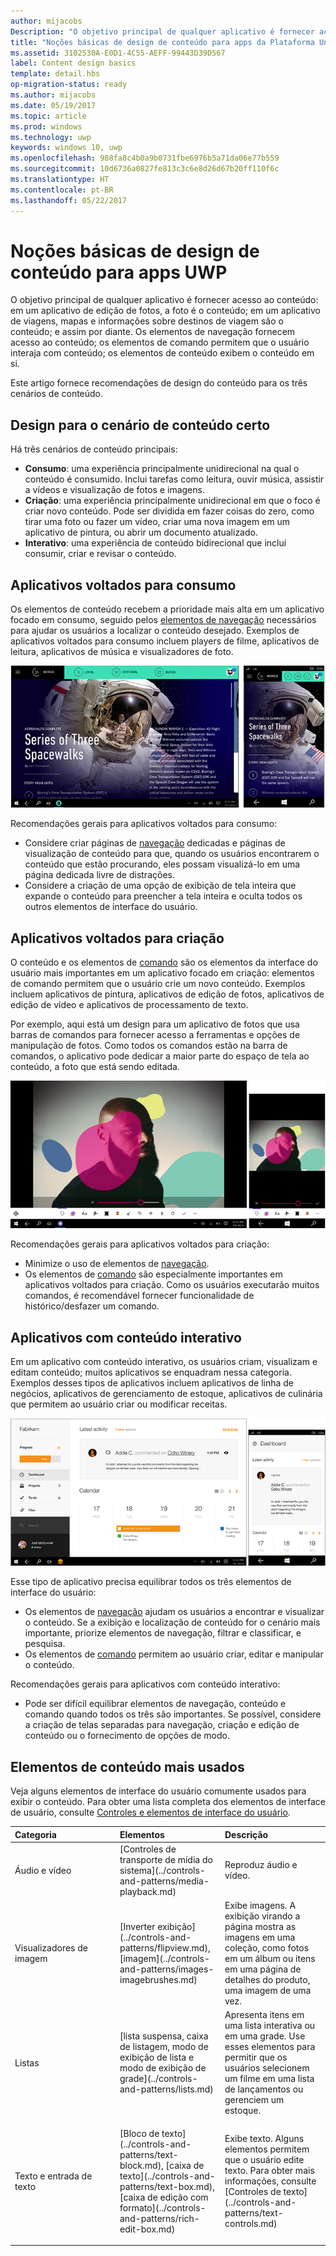 ```yaml
---
author: mijacobs
Description: "O objetivo principal de qualquer aplicativo é fornecer acesso ao conteúdo. Em um aplicativo de edição de fotos, a foto é o conteúdo; em um aplicativo de viagens, os mapas e as informações sobre os destinos de viagem são os conteúdos; e assim por diante."
title: "Noções básicas de design de conteúdo para apps da Plataforma Universal do Windows (UWP)"
ms.assetid: 3102530A-E0D1-4C55-AEFF-99443D39D567
label: Content design basics
template: detail.hbs
op-migration-status: ready
ms.author: mijacobs
ms.date: 05/19/2017
ms.topic: article
ms.prod: windows
ms.technology: uwp
keywords: windows 10, uwp
ms.openlocfilehash: 988fa8c4b0a9b0731fbe6976b5a71da06e77b559
ms.sourcegitcommit: 10d6736a0827fe813c3c6e8d26d67b20ff110f6c
ms.translationtype: HT
ms.contentlocale: pt-BR
ms.lasthandoff: 05/22/2017
---
```

#  <a name="content-design-basics-for-uwp-apps"></a>Noções básicas de design de conteúdo para apps UWP

<link rel="stylesheet" href="https://az835927.vo.msecnd.net/sites/uwp/Resources/css/custom.css"> 

O objetivo principal de qualquer aplicativo é fornecer acesso ao conteúdo: em um aplicativo de edição de fotos, a foto é o conteúdo; em um aplicativo de viagens, mapas e informações sobre destinos de viagem são o conteúdo; e assim por diante. Os elementos de navegação fornecem acesso ao conteúdo; os elementos de comando permitem que o usuário interaja com conteúdo; os elementos de conteúdo exibem o conteúdo em si.

Este artigo fornece recomendações de design do conteúdo para os três cenários de conteúdo.

## <a name="design-for-the-right-content-scenario"></a>Design para o cenário de conteúdo certo


Há três cenários de conteúdo principais:

-   **Consumo**: uma experiência principalmente unidirecional na qual o conteúdo é consumido. Inclui tarefas como leitura, ouvir música, assistir a vídeos e visualização de fotos e imagens.
-   **Criação**: uma experiência principalmente unidirecional em que o foco é criar novo conteúdo. Pode ser dividida em fazer coisas do zero, como tirar uma foto ou fazer um vídeo, criar uma nova imagem em um aplicativo de pintura, ou abrir um documento atualizado.
-   **Interativo**: uma experiência de conteúdo bidirecional que inclui consumir, criar e revisar o conteúdo.

## <a name="consumption-focused-apps"></a>Aplicativos voltados para consumo


Os elementos de conteúdo recebem a prioridade mais alta em um aplicativo focado em consumo, seguido pelos [elementos de navegação](navigation-basics.md) necessários para ajudar os usuários a localizar o conteúdo desejado. Exemplos de aplicativos voltados para consumo incluem players de filme, aplicativos de leitura, aplicativos de música e visualizadores de foto.

![um aplicativo leitor de notícias](images/news-reader/v2/newsreader-v2-tablet-phone.png)

Recomendações gerais para aplicativos voltados para consumo:

-   Considere criar páginas de [navegação](navigation-basics.md) dedicadas e páginas de visualização de conteúdo para que, quando os usuários encontrarem o conteúdo que estão procurando, eles possam visualizá-lo em uma página dedicada livre de distrações.
-   Considere a criação de uma opção de exibição de tela inteira que expande o conteúdo para preencher a tela inteira e oculta todos os outros elementos de interface do usuário.

## <a name="creation-focused-apps"></a>Aplicativos voltados para criação


O conteúdo e os elementos de [comando](commanding-basics.md) são os elementos da interface do usuário mais importantes em um aplicativo focado em criação: elementos de comando permitem que o usuário crie um novo conteúdo. Exemplos incluem aplicativos de pintura, aplicativos de edição de fotos, aplicativos de edição de vídeo e aplicativos de processamento de texto.

Por exemplo, aqui está um design para um aplicativo de fotos que usa barras de comandos para fornecer acesso a ferramentas e opções de manipulação de fotos. Como todos os comandos estão na barra de comandos, o aplicativo pode dedicar a maior parte do espaço de tela ao conteúdo, a foto que está sendo editada.

![exemplo de um design de aplicativo de edição de fotos que usa tela ativa](images/photo-editor/uap-photo-tabletphone-sbs.png)

Recomendações gerais para aplicativos voltados para criação:

-   Minimize o uso de elementos de [navegação](navigation-basics.md).
-   Os elementos de [comando](commanding-basics.md) são especialmente importantes em aplicativos voltados para criação. Como os usuários executarão muitos comandos, é recomendável fornecer funcionalidade de histórico/desfazer um comando.

## <a name="apps-with-interactive-content"></a>Aplicativos com conteúdo interativo


Em um aplicativo com conteúdo interativo, os usuários criam, visualizam e editam conteúdo; muitos aplicativos se enquadram nessa categoria. Exemplos desses tipos de aplicativos incluem aplicativos de linha de negócios, aplicativos de gerenciamento de estoque, aplicativos de culinária que permitem ao usuário criar ou modificar receitas.

![um design para uma ferramenta de colaboração, um aplicativo que tem conteúdo interativo](images/collaboration-tool/uap-collaboration-tabphone-700.png)

Esse tipo de aplicativo precisa equilibrar todos os três elementos de interface do usuário:

-   Os elementos de [navegação](navigation-basics.md) ajudam os usuários a encontrar e visualizar o conteúdo. Se a exibição e localização de conteúdo for o cenário mais importante, priorize elementos de navegação, filtrar e classificar, e pesquisa.
-   Os elementos de [comando](commanding-basics.md) permitem ao usuário criar, editar e manipular o conteúdo.

Recomendações gerais para aplicativos com conteúdo interativo:

-   Pode ser difícil equilibrar elementos de navegação, conteúdo e comando quando todos os três são importantes. Se possível, considere a criação de telas separadas para navegação, criação e edição de conteúdo ou o fornecimento de opções de modo.

## <a name="commonly-used-content-elements"></a>Elementos de conteúdo mais usados


Veja alguns elementos de interface do usuário comumente usados para exibir o conteúdo. Para obter uma lista completa dos elementos de interface de usuário, consulte [Controles e elementos de interface do usuário](https://msdn.microsoft.com/library/windows/apps/dn611856).

<table>
<colgroup>
<col width="33%" />
<col width="33%" />
<col width="33%" />
</colgroup>
<thead>
<tr class="header">
<th align="left">Categoria</th>
<th align="left">Elementos</th>
<th align="left">Descrição</th>
</tr>
</thead>
<tbody>
<tr class="odd">
<td align="left">Áudio e vídeo</td>
<td align="left">[Controles de transporte de mídia do sistema](../controls-and-patterns/media-playback.md)</td>
<td align="left">Reproduz áudio e vídeo.</td>
</tr>
<tr class="even">
<td align="left">Visualizadores de imagem</td>
<td align="left">[Inverter exibição](../controls-and-patterns/flipview.md), [imagem](../controls-and-patterns/images-imagebrushes.md)</td>
<td align="left">Exibe imagens. A exibição virando a página mostra as imagens em uma coleção, como fotos em um álbum ou itens em uma página de detalhes do produto, uma imagem de uma vez.</td>
</tr>
<tr class="odd">
<td align="left">Listas</td>
<td align="left">[lista suspensa, caixa de listagem, modo de exibição de lista e modo de exibição de grade](../controls-and-patterns/lists.md)</td>
<td align="left">Apresenta itens em uma lista interativa ou em uma grade. Use esses elementos para permitir que os usuários selecionem um filme em uma lista de lançamentos ou gerenciem um estoque.</td>
</tr>
<tr class="even">
<td align="left">Texto e entrada de texto</td>
<td align="left"><p>[Bloco de texto](../controls-and-patterns/text-block.md), [caixa de texto](../controls-and-patterns/text-box.md), [caixa de edição com formato](../controls-and-patterns/rich-edit-box.md)</p>
</td>
<td align="left">Exibe texto. Alguns elementos permitem que o usuário edite texto. Para obter mais informações, consulte [Controles de texto](../controls-and-patterns/text-controls.md)</td>
</tr>
</tbody>
</table>



 

 




